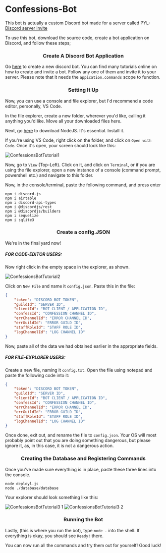 # Confessions-Bot

This bot is actually a custom Discord bot made for a server called PYL: [Discord server invite](https://discord.gg/TNDfCcB5Ke)

To use this bot, download the source code, create a bot application on Discord, and follow these steps;

<h3 align="center">Create A Discord Bot Application</h3>

Go [here](https://discord.com/developers/applications/) to create a new discord bot. You can find many tutorials online on how to create and invite a bot. Follow any one of them and invite it to your server. Please note that it needs the `appication.commands` scope to function.

<h3 align="center">Setting It Up</h3>

Now, you can use a console and file explorer, but I'd recommend a code editor, personally, VS Code.

In the file explorer, create a new folder, wherever you'd like, calling it anything you'd like. Move all your downloaded files here.

Next, go [here](https://nodejs.org/en/download/) to download NodeJS. It's essential. Install it.

If you're using VS Code, right click on the folder, and click on `Open with Code`. Once it's open, your screen should look like this:

![ConfessionsBotTutorial1](https://user-images.githubusercontent.com/97472770/172023667-d1cbc80d-67cb-4848-b71f-294cc691ab7d.png)

Now, go to `View` (Top-Left). Click on it, and click on `Terminal`, or if you are using the file explorer, open a new instance of a console (command prompt, powershell etc.) and navigate to this folder.

Now, in the console/terminal, paste the following command, and press enter

```shell
npm i discord.js
npm i airtable
npm i discord-api-types
npm i @discordjs/rest
npm i @discordjs/builders
npm i sequelize
npm i sqlite3
```

<h3 align="center">Create a config.JSON</h3>

We're in the final yard now!

<h5>FOR CODE-EDITOR USERS:</h5>

Now right click in the empty space in the explorer, as shown.

![ConfessionsBotTutorial2](https://user-images.githubusercontent.com/97472770/172023774-5a3d0ce8-068b-4c6e-8449-86fb7b3e23b9.png)

Click on `New File` and name it `config.json`.
Paste this in the file:
```json
{
    "token": "DISCORD BOT TOKEN",
    "guildId": "SERVER ID",
    "clientId": "BOT CLIENT / APPLICATION ID",
    "confessId": "CONFESSION CHANNEL ID",
    "errChannelId": "ERROR CHANNEL ID",
    "errGuildId": "ERROR GUILD ID",
    "staffRoleId": "STAFF ROLE ID",
    "logChannelId": "LOG CHANNEL ID"
}
```

Now, paste all of the data we had obtained earlier in the appropriate fields.

<h5>FOR FILE-EXPLORER USERS:</h5>

Create a new file, naming it `config.txt`.
Open the file using notepad and paste the following code into it:
```json
{
    "token": "DISCORD BOT TOKEN",
    "guildId": "SERVER ID",
    "clientId": "BOT CLIENT / APPLICATION ID",
    "confessId": "CONFESSION CHANNEL ID",
    "errChannelId": "ERROR CHANNEL ID",
    "errGuildId": "ERROR GUILD ID",
    "staffRoleId": "STAFF ROLE ID",
    "logChannelId": "LOG CHANNEL ID"
}
```
Once done, exit out, and rename the file to `config.json`. Your OS will most probably point out that you are doing something dangerous, but please ignore it, as, in this case, it is not a dangerous action.

<h3 align="center">Creating the Database and Registering Commands</h3>

Once you've made sure everything is in place, paste these three lines into the console.
```shell
node deployl.js
node ./database/database
```

Your explorer should look something like this:

![ConfessionsBotTutorial3 1](https://user-images.githubusercontent.com/97472770/172024086-07b6d794-5325-4809-a599-9d8b42098fbd.png)
![ConfessionsBotTutorial3 2](https://user-images.githubusercontent.com/97472770/172024088-95f80814-35cc-46e1-b977-f776542af60d.png)

<h3 align="center">Running the Bot</h3>

Lastly, (this is where you run the bot), type `node .` into the shell. If everything is okay, you should see `Ready!` there. 

You can now run all the commands and try them out for yourself!
Good luck!
